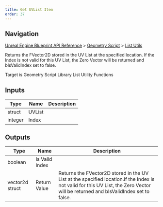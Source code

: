 ```yaml
---
title: Get UVList Item
order: 37
---
```

## Navigation

[Unreal Engine Blueprint API Reference](https://dev.epicgames.com/documentation/en-us/unreal-engine/BlueprintAPI) > [Geometry Script](https://dev.epicgames.com/documentation/en-us/unreal-engine/BlueprintAPI/GeometryScript) > [List Utils](https://dev.epicgames.com/documentation/en-us/unreal-engine/BlueprintAPI/GeometryScript/ListUtils)

Returns the FVector2D stored in the UV List at the specified location.
If the Index is not valid for this UV List, the Zero Vector will be returned and bIsValidIndex set to false.

Target is Geometry Script Library List Utility Functions

## Inputs

| Type | Name | Description |
| --- | --- | --- |
| struct | UVList |  |
| integer | Index |  |

## Outputs

| Type | Name | Description |
| --- | --- | --- |
| boolean | Is Valid Index |  |
| vector2d struct | Return Value | Returns the FVector2D stored in the UV List at the specified location.If the Index is not valid for this UV List, the Zero Vector will be returned and bIsValidIndex set to false. |
